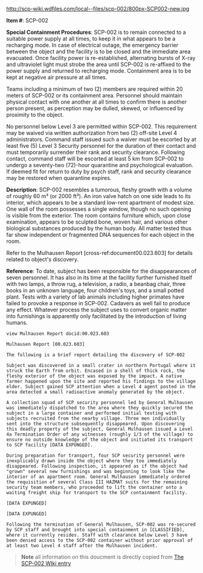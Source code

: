 http://scp-wiki.wdfiles.com/local--files/scp-002/800px-SCP002-new.jpg

**Item #**: SCP-002

**Special Containment Procedures**: SCP-002 is to remain connected to a suitable power supply at all times, to keep it in what appears to be a recharging mode. In case of electrical outage, the emergency barrier between the object and the facility is to be closed and the immediate area evacuated. Once facility power is re-established, alternating bursts of X-ray and ultraviolet light must strobe the area until SCP-002 is re-affixed to the power supply and returned to recharging mode. Containment area is to be kept at negative air pressure at all times.

Teams including a minimum of two (2) members are required within 20 meters of SCP-002 or its containment area. Personnel should maintain physical contact with one another at all times to confirm there is another person present, as perception may be dulled, skewed, or influenced by proximity to the object.

No personnel below Level 3 are permitted within SCP-002. This requirement may be waived via written authorization from two (2) off-site Level 4 administrators. Command staff issued such a waiver must be escorted by at least five (5) Level 3 Security personnel for the duration of their contact and must temporarily surrender their rank and security clearance. Following contact, command staff will be escorted at least 5 km from SCP-002 to undergo a seventy-two (72)-hour quarantine and psychological evaluation. If deemed fit for return to duty by psych staff, rank and security clearance may be restored when quarantine expires.

**Description**: SCP-002 resembles a tumorous, fleshy growth with a volume of roughly 60 m³ (or 2000 ft³). An iron valve hatch on one side leads to its interior, which appears to be a standard low-rent apartment of modest size. One wall of the room possesses a single window, though no such opening is visible from the exterior. The room contains furniture which, upon close examination, appears to be sculpted bone, woven hair, and various other biological substances produced by the human body. All matter tested thus far show independent or fragmented DNA sequences for each object in the room.

Refer to the Mulhausen Report [cross-ref:document00.023.603] for details related to object's discovery.

**Reference**: To date, subject has been responsible for the disappearances of seven personnel. It has also in its time at the facility further furnished itself with two lamps, a throw rug, a television, a radio, a beanbag chair, three books in an unknown language, four children's toys, and a small potted plant. Tests with a variety of lab animals including higher primates have failed to provoke a response in SCP-002. Cadavers as well fail to produce any effect. Whatever process the subject uses to convert organic matter into furnishings is apparently only facilitated by the introduction of living humans.

`view Mulhausen Report docid:00.023.603`

```
Mulhausen Report [00.023.603]

The following is a brief report detailing the discovery of SCP-002

Subject was discovered in a small crater in northern Portugal where it struck the Earth from orbit. Encased in a shell of thick rock, the fleshy exterior of the object was exposed by the impact. A native farmer happened upon the site and reported his findings to the village elder. Subject gained SCP attention when a Level 4 agent posted in the area detected a small radioactive anomaly generated by the object.

A collection squad of SCP security personnel led by General Mulhausen was immediately dispatched to the area where they quickly secured the subject in a large container and performed initial testing with subjects recruited from the nearby village. Three men individually sent into the structure subsequently disappeared. Upon discovering this deadly property of the subject, General Mulhausen issued a Level 4a Termination Order of any witnesses (roughly 1/3 of the village) to ensure no outside knowledge of the object and initiated its transport to SCP facility [DATA EXPUNGED].

During preparation for transport, four SCP security personnel were inexplicably drawn inside the object where they too immediately disappeared. Following inspection, it appeared as if the object had "grown" several new furnishings and was beginning to look like the interior of an apartment room. General Mulhausen immediately ordered the requisition of several Class III HAZMAT suits for the remaining security team members, who proceeded to lift the container onto a waiting freight ship for transport to the SCP containment facility.

[DATA EXPUNGED]

[DATA EXPUNGED]

Following the termination of General Mulhausen, SCP-002 was re-secured by SCP staff and brought into special containment in [CLASSIFIED], where it currently resides. Staff with clearance below Level 3 have been denied access to the SCP-002 container without prior approval of at least two Level 4 staff after the Mulhausen incident.
```

> **Note** all information on this doucment is directly copied from [The SCP-002 WIki entry](http://scp-wiki.wikidot.com/scp-002)
